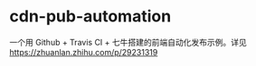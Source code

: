 # cdn-pub-automation
一个用 Github + Travis CI + 七牛搭建的前端自动化发布示例。详见 https://zhuanlan.zhihu.com/p/29231319
